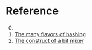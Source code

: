 # Reference

0. []()
0. [The many flavors of hashing](https://notes.volution.ro/v1/2022/07/notes/1290a79c/)
0. [The construct of a bit mixer](http://jonkagstrom.com/bit-mixer-construction/)

